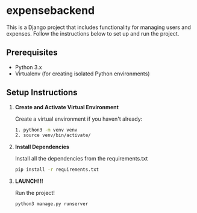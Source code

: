 # expensebackend

This is a Django project that includes functionality for managing users and expenses. Follow the instructions below to set up and run the project.

## Prerequisites

- Python 3.x
- Virtualenv (for creating isolated Python environments)

## Setup Instructions

1. **Create and Activate Virtual Environment**

   Create a virtual environment if you haven't already:
   ```bash
   1. python3 -m venv venv
   2. source venv/bin/activate/


2. **Install Dependencies**

   Install all the dependencies from the requirements.txt
   ```bash
   pip install -r requirements.txt

3. **LAUNCH!!!**

   Run the project!
   ```bash
   python3 manage.py runserver